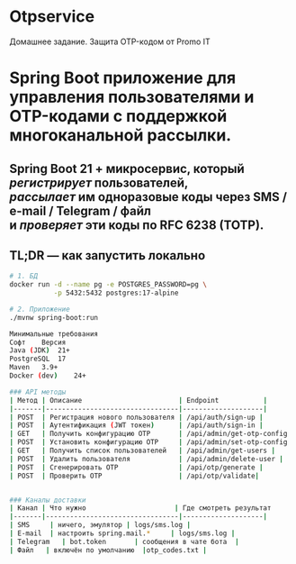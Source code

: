 ﻿# Otpservice

Домашнее задание. Защита OTP-кодом от Promo IT

# Spring Boot приложение для управления пользователями и OTP-кодами с поддержкой многоканальной рассылки.

Spring Boot 21 + микросервис, который  
*регистрирует* пользователей,  
*рассылает* им одноразовые коды через SMS / e-mail / Telegram / файл  
и *проверяет* эти коды по RFC 6238 (TOTP).
---

## TL;DR — как запустить локально

```bash
# 1. БД
docker run -d --name pg -e POSTGRES_PASSWORD=pg \
           -p 5432:5432 postgres:17-alpine

# 2. Приложение
./mvnw spring-boot:run

Минимальные требования
Софт	Версия
Java (JDK)	21+
PostgreSQL	17
Maven	3.9+
Docker (dev)	24+

### API методы
| Метод | Описание                        | Endpoint           |
|-------|---------------------------------|--------------------|
| POST  | Регистрация нового пользователя | /api/auth/sign-up |
| POST  | Аутентификация (JWT токен)      | /api/auth/sign-in |
| GET   | Получить конфигурацию OTP       | /api/admin/get-otp-config |
| POST  | Установить конфигурацию OTP     | /api/admin/set-otp-config |
| GET   | Получить список пользователей   | /api/admin/get-users |
| POST  | Удалить пользователя            | /api/admin/delete-user |
| POST  | Сгенерировать OTP               | /api/otp/generate |
| POST  | Проверить OTP                   | /api/otp/validate|


### Каналы доставки
| Канал | Что нужно                      | Где смотреть результат         |
|-------|---------------------------------|--------------------|
| SMS	  | ничего, эмулятор | logs/sms.log |
| E-mail  | настроить spring.mail.*     | logs/sms.log |
| Telegram   | bot.token       | сообщения в чате бота  |
| Файл   | включён по умолчанию  |otp_codes.txt |

